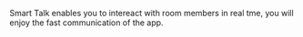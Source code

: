 Smart Talk enables you to intereact with room members in real tme, you will enjoy the fast communication of the app.
